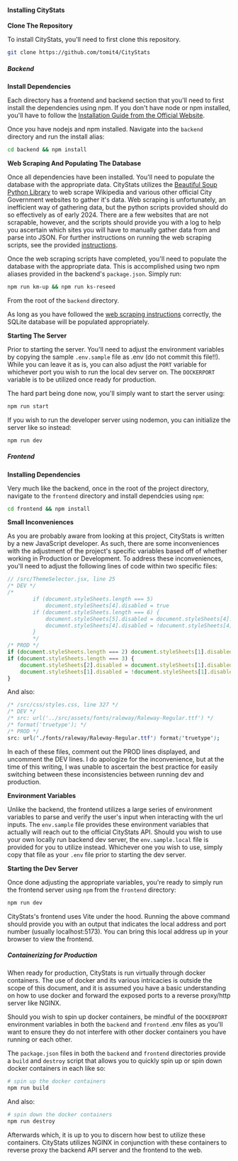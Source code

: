 #### Installing CityStats

**Clone The Repository**

To install CityStats, you'll need to first clone this repository.

```bash
git clone https://github.com/tomit4/CityStats
```

##### Backend

**Install Dependencies**

Each directory has a frontend and backend section that you'll need to first
install the dependencies using npm. If you don't have node or npm installed,
you'll have to follow the [Installation Guide from the Official Website](https://nodejs.org/en/download).

Once you have nodejs and npm installed. Navigate into the `backend` directory
and run the install alias:

```bash
cd backend && npm install
```

**Web Scraping And Populating The Database**

Once all dependencies have been installed. You'll need to populate the database
with the appropriate data. CityStats utilizes the [Beautiful Soup Python Library](https://beautiful-soup-4.readthedocs.io/en/latest/) to web scrape Wikipedia and various other official City Government websites to gather it's data. Web scraping is unfortunately, an inefficient way of gathering data, but the python scripts provided should do so effectively as of early 2024. There are a few websites that are not scrapable, however, and the scripts should provide you with a log to help you ascertain which sites you will have to manually gather data from and parse into JSON. For further instructions on running the web scraping scripts, see the provided [instructions](https://github.com/tomit4/CityStats/blob/main/backend/scripts/readme.md).

Once the web scraping scripts have completed, you'll need to populate the database with the appropriate data. This is accomplished using two npm aliases provided in the backend's `package.json`. Simply run:

```bash
npm run km-up && npm run ks-reseed
```

From the root of the `backend` directory.

As long as you have followed the [web scraping instructions](https://github.com/tomit4/CityStats/blob/main/backend/scripts/readme.md) correctly, the SQLite database will be populated appropriately.

**Starting The Server**

Prior to starting the server. You'll need to adjust the environment variables by
copying the sample `.env.sample` file as .env (do not commit this file!!). While
you can leave it as is, you can also adjust the `PORT` variable for whichever
port you wish to run the local dev server on. The `DOCKERPORT` variable is to be utilized
once ready for production.

The hard part being done now, you'll simply want to start the server using:

```bash
npm run start
```

If you wish to run the developer server using nodemon, you can initialize the server
like so instead:

```bash
npm run dev
```

##### Frontend

**Installing Dependencies**

Very much like the backend, once in the root of the project directory, navigate
to the `frontend` directory and install dependcies using `npm`:

```bash
cd frontend && npm install
```

**Small Inconveniences**

As you are probably aware from looking at this project, CityStats is written by
a new JavaScript developer. As such, there are some inconveniences with the
adjustment of the project's specific variables based off of whether working in
Production or Development. To address these inconveniences, you'll need to
adjust the following lines of code within two specific files:

```javascript
// /src/ThemeSelector.jsx, line 25
/* DEV */
/*
        if (document.styleSheets.length === 5)
            document.styleSheets[4].disabled = true
        if (document.styleSheets.length === 6) {
            document.styleSheets[5].disabled = document.styleSheets[4].disabled
            document.styleSheets[4].disabled = !document.styleSheets[4].disabled
        }
        */
/* PROD */
if (document.styleSheets.length === 2) document.styleSheets[1].disabled = true
if (document.styleSheets.length === 3) {
    document.styleSheets[2].disabled = document.styleSheets[1].disabled
    document.styleSheets[1].disabled = !document.styleSheets[1].disabled
}
```

And also:

```css
/* /src/css/styles.css, line 327 */
/* DEV */
/* src: url('../src/assets/fonts/raleway/Raleway-Regular.ttf') */
/* format('truetype'); */
/* PROD */
src: url('./fonts/raleway/Raleway-Regular.ttf') format('truetype');
```

In each of these files, comment out the PROD lines displayed, and uncomment the DEV
lines. I do apologize for the inconvenience, but at the time of this writing, I
was unable to ascertain the best practice for easily switching between these
inconsistencies between running dev and production.

**Environment Variables**

Unlike the backend, the frontend utilizes a large series of environment
variables to parse and verify the user's input when interacting with the url
inputs. The `env.sample` file provides these environment variables that actually
will reach out to the official CityStats API. Should you wish to use your own
locally run backend dev server, the `env.sample.local` file is provided for you
to utilize instead. Whichever one you wish to use, simply copy that file as your
`.env` file prior to starting the dev server.

**Starting the Dev Server**

Once done adjusting the appropriate variables, you're ready to simply run the
frontend server using `npm` from the `frontend` directory:

```bash
npm run dev
```

CityStats's frontend uses Vite under the hood. Running the above command should provide you with an output that indicates the local address and port number (usually localhost:5173). You can bring this local address up in your browser to view the frontend.

##### Containerizing for Production

When ready for production, CityStats is run virtually through docker containers.
The use of docker and its various intricacies is outside the scope of this
document, and it is assumed you have a basic understanding on how to use docker
and forward the exposed ports to a reverse proxy/http server like NGINX.

Should you wish to spin up docker containers, be mindful of the `DOCKERPORT`
environment variables in both the `backend` and `frontend` .env files as you'll
want to ensure they do not interfere with other docker containers you have
running or each other.

The `package.json` files in both the `backend` and `frontend` directories
provide a `build` and `destroy` script that allows you to quickly spin up or
spin down docker containers in each like so:

```bash
# spin up the docker containers
npm run build
```

And also:

```bash
# spin down the docker containers
npm run destroy
```

Afterwards which, it is up to you to discern how best to utilize these
containers. CityStats utilizes NGINX in conjunction with these containers to
reverse proxy the backend API server and the frontend to the web.
